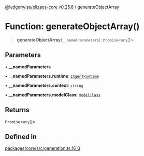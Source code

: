 [@ledgerwise/elizaos-core v0.25.8](../index.md) / generateObjectArray

# Function: generateObjectArray()

> **generateObjectArray**(`__namedParameters`): `Promise`\<`any`[]\>

## Parameters

• **\_\_namedParameters**

• **\_\_namedParameters.runtime**: [`IAgentRuntime`](../interfaces/IAgentRuntime.md)

• **\_\_namedParameters.context**: `string`

• **\_\_namedParameters.modelClass**: [`ModelClass`](../enumerations/ModelClass.md)

## Returns

`Promise`\<`any`[]\>

## Defined in

[packages/core/src/generation.ts:1613](https://github.com/elizaOS/eliza/blob/main/packages/core/src/generation.ts#L1613)
